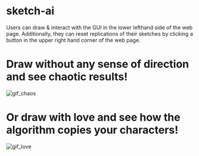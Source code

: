 # sketch-ai
Users can draw & interact with the GUI in the lower lefthand side of the web page. Additionally, they can reset replications of their sketches by clicking a button in the upper right hand corner of the web page.

# Draw without any sense of direction and see chaotic results!
![gif_chaos](https://user-images.githubusercontent.com/63478816/82721044-a8849280-9c87-11ea-8b1a-7ef42fcb295d.gif)


# Or draw with love and see how the algorithm copies your characters!
![gif_love](https://user-images.githubusercontent.com/63478816/82720927-1cbe3680-9c86-11ea-8021-daf70affe93f.gif)



